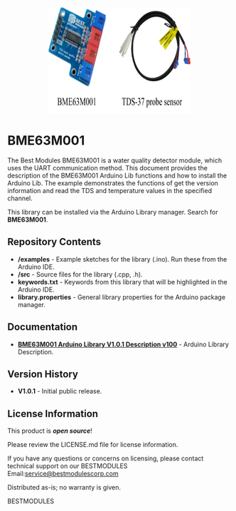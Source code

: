 <div align=center>
<img src="https://github.com/BestModules-Libraries/img/blob/main/BME63M001_V1.0.png" width="320" height="240"> 
</div> 

BME63M001 
===========================================================

The Best Modules BME63M001 is a water quality detector module, which uses the UART communication method. This document provides the description of the BME63M001 Arduino Lib functions and how to install the Arduino Lib. The example demonstrates the functions of get the version information and read the TDS and temperature values in the specified channel.

This library can be installed via the Arduino Library manager. Search for **BME63M001**. 

Repository Contents
-------------------

* **/examples** - Example sketches for the library (.ino). Run these from the Arduino IDE. 
* **/src** - Source files for the library (.cpp, .h).
* **keywords.txt** - Keywords from this library that will be highlighted in the Arduino IDE. 
* **library.properties** - General library properties for the Arduino package manager. 

Documentation 
-------------------

* **[BME63M001 Arduino Library V1.0.1 Description v100]( https://www.bestmodulescorp.com/bme63m001.html#tab-product2 )** - Arduino Library Description.

Version History  
-------------------

* **V1.0.1** - Initial public release.

License Information
-------------------

This product is _**open source**_! 

Please review the LICENSE.md file for license information. 

If you have any questions or concerns on licensing, please contact technical support on our BESTMODULES Email:service@bestmodulescorp.com

Distributed as-is; no warranty is given.

BESTMODULES
